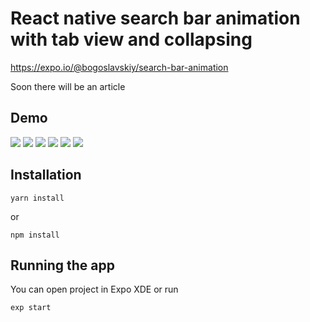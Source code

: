 # React native search bar animation with tab view and collapsing

https://expo.io/@bogoslavskiy/search-bar-animation

Soon there will be an article


## Demo

![](/demoGIF/ios_animation.gif)
![](/demoGIF/ios_intermediate_state.gif)
![](/demoGIF/ios.gif)
![](/demoGIF/expended.gif)
![](/demoGIF/android.gif)
![](/demoGIF/android_intermediate_state.gif)

## Installation

```
yarn install
```
or
```
npm install
```

## Running the app

You can open project in Expo XDE or run

```
exp start
```
